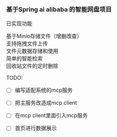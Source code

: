 ### 基于Spring ai alibaba 的智能网盘项目


已实现功能

基于Minio存储文件（增删改查）  
支持拖拽文件上传  
文件元数据存储和使用  
简单的智能检索  
回收站文件的定时删除  


TODO:
- [ ] 编写适配系统的mcp服务
- [ ] 把主服务改造成mcp client
- [ ] 在mcp client里面引入mcp服务
- [ ] 首页进行数据展示

